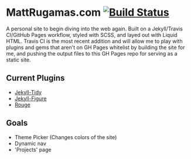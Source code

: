 # MattRugamas.com [![Build Status](https://travis-ci.org/MattRugamas/mattrugamas.com.svg?branch=release)](https://travis-ci.org/MattRugamas/mattrugamas.com)

A personal site to begin diving into the web again. Built on a Jekyll/Travis CI/GitHub Pages workflow, styled with SCSS, and layed out with Liquid HTML. Travis CI is the most recent addition and will allow me to play with plugins and gems that aren't on GH Pages whitelist by building the site for me, and pushing the output files to this GH Pages repo for serving as a static site.

## Current Plugins

- [Jekyll-Tidy](https://github.com/apsislabs/jekyll-tidy)
- [Jekyll-Figure](https://github.com/paulrobertlloyd/jekyll-figure)
- [Rouge](http://rouge.jneen.net)

## Goals

- Theme Picker (Changes colors of the site)
- Dynamic nav
- 'Projects' page